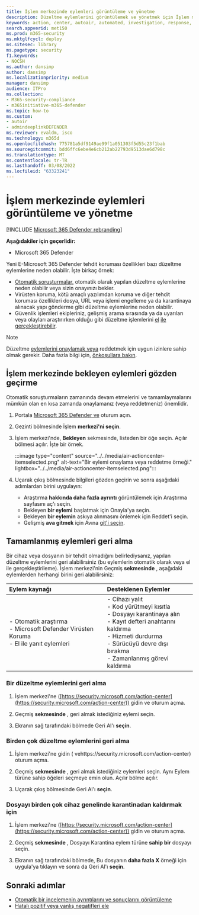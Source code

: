 ```yaml
---
title: İşlem merkezinde eylemleri görüntüleme ve yönetme
description: Düzeltme eylemlerini görüntülemek ve yönetmek için İşlem merkezini kullanma
keywords: action, center, autoair, automated, investigation, response, düzeltme
search.appverid: met150
ms.prod: m365-security
ms.mktglfcycl: deploy
ms.sitesec: library
ms.pagetype: security
f1.keywords:
- NOCSH
ms.author: dansimp
author: dansimp
ms.localizationpriority: medium
manager: dansimp
audience: ITPro
ms.collection:
- M365-security-compliance
- m365initiative-m365-defender
ms.topic: how-to
ms.custom:
- autoir
- admindeeplinkDEFENDER
ms.reviewer: evaldm, isco
ms.technology: m365d
ms.openlocfilehash: 775781a5df9149ae99f1a051303f5d55c23f1bab
ms.sourcegitcommit: bdd6ffc6ebe4e6cb212ab22793d9513dae6d798c
ms.translationtype: MT
ms.contentlocale: tr-TR
ms.lasthandoff: 03/08/2022
ms.locfileid: "63323241"
---
```

# <a name="view-and-manage-actions-in-the-action-center"></a>İşlem merkezinde eylemleri görüntüleme ve yönetme

[!INCLUDE [Microsoft 365 Defender rebranding](../includes/microsoft-defender.md)]


**Aşağıdakiler için geçerlidir:**
- Microsoft 365 Defender

Yeni E-Microsoft 365 Defender tehdit koruması özellikleri bazı düzeltme eylemlerine neden olabilir. İşte birkaç örnek:

- [Otomatik soruşturmalar,](m365d-autoir.md) otomatik olarak yapılan düzeltme eylemlerine neden olabilir veya sizin onayınızı bekler.
- Virüsten koruma, kötü amaçlı yazılımdan koruma ve diğer tehdit koruması özellikleri dosya, URL veya işlemi engelleme ya da karantinaya alınacak yapı gönderme gibi düzeltme eylemlerine neden olabilir.
- Güvenlik işlemleri ekipleriniz, gelişmiş arama sırasında ya da uyarıları veya olayları araştırırken [](advanced-hunting-overview.md) olduğu gibi düzeltme işlemlerini [el](investigate-alerts.md) [ile gerçekleştirebilir](investigate-incidents.md).

> [!NOTE]
> Düzeltme [eylemlerini onaylamak veya](m365d-action-center.md#required-permissions-for-action-center-tasks) reddetmek için uygun izinlere sahip olmak gerekir. Daha fazla bilgi için, [önkoşullara bakın](m365d-configure-auto-investigation-response.md#prerequisites-for-automated-investigation-and-response-in-microsoft-365-defender).

## <a name="review-pending-actions-in-the-action-center"></a>İşlem merkezinde bekleyen eylemleri gözden geçirme

Otomatik soruşturmaların zamanında devam etmelerini ve tamamlaymalarını mümkün olan en kısa zamanda onaylamanız (veya reddetmeniz) önemlidir. 

1. Portala <a href="https://go.microsoft.com/fwlink/p/?linkid=2077139" target="_blank">Microsoft 365 Defender ve</a> oturum açın. 

2. Gezinti bölmesinde İşlem **merkezi'ni seçin**. 

3. İşlem merkezi'nde, **Bekleyen** sekmesinde, listeden bir öğe seçin. Açılır bölmesi açılır. İşte bir örnek.

   :::image type="content" source="../../media/air-actioncenter-itemselected.png" alt-text="Bir eylemi onaylama veya reddetme örneği." lightbox="../../media/air-actioncenter-itemselected.png":::

4. Uçarak çıkış bölmesinde bilgileri gözden geçirin ve sonra aşağıdaki adımlardan birini uygulayın:
   - Araştırma **hakkında daha fazla ayrıntı** görüntülemek için Araştırma sayfasını aç'ı seçin.
   - Bekleyen **bir eylemi** başlatmak için Onayla'ya seçin.
   - Bekleyen **bir eylemin** askıya alınmasını önlemek için Reddet'i seçin.
   - Gelişmiş **ava gitmek** için Avına [git'i seçin](advanced-hunting-overview.md). 

## <a name="undo-completed-actions"></a>Tamamlanmış eylemleri geri alma

Bir cihaz veya dosyanın bir tehdit olmadığını belirlediysanız, yapılan düzeltme eylemlerini geri alabilirsiniz (bu eylemlerin otomatik olarak veya el ile gerçekleştirileme). İşlem merkezi'nin Geçmiş **sekmesinde** , aşağıdaki eylemlerden herhangi birini geri alabilirsiniz:  

| Eylem kaynağı | Desteklenen Eylemler |
|:---|:---|
| - Otomatik araştırma <br/>- Microsoft Defender Virüsten Koruma <br/>- El ile yanıt eylemleri | - Cihazı yalıt <br/>- Kod yürütmeyi kısıtla <br/>- Dosyayı karantinaya alın <br/>- Kayıt defteri anahtarını kaldırma <br/>- Hizmeti durdurma <br/>- Sürücüyü devre dışı bırakma <br/>- Zamanlanmış görevi kaldırma |

### <a name="undo-one-remediation-action"></a>Bir düzeltme eylemlerini geri alma

1. İşlem merkezi'ne ([https://security.microsoft.com/action-center](https://security.microsoft.com/action-center)) gidin ve oturum açma.

2. Geçmiş **sekmesinde** , geri almak istediğiniz eylemi seçin.

3. Ekranın sağ tarafındaki bölmede Geri Al'ı **seçin**.

### <a name="undo-multiple-remediation-actions"></a>Birden çok düzeltme eylemlerini geri alma

1. İşlem merkezi'ne gidin ( vehttps://security.microsoft.com/action-center) oturum açma.

2. Geçmiş **sekmesinde** , geri almak istediğiniz eylemleri seçin. Aynı Eylem türüne sahip öğeleri seçmeye emin olun. Açılır bölme açılır.

3. Uçarak çıkış bölmesinde Geri Al'ı **seçin**.

### <a name="to-remove-a-file-from-quarantine-across-multiple-devices"></a>Dosyayı birden çok cihaz genelinde karantinadan kaldırmak için 

1. İşlem merkezi'ne ([https://security.microsoft.com/action-center](https://security.microsoft.com/action-center)) gidin ve oturum açma.

2. Geçmiş **sekmesinde** , Dosyayı Karantina eylem türüne **sahip bir** dosyayı seçin.

3. Ekranın sağ tarafındaki bölmede, Bu dosyanın **daha fazla X** örneği için uygula'ya tıklayın ve sonra da Geri Al'ı **seçin**.

## <a name="next-steps"></a>Sonraki adımlar

- [Otomatik bir incelemenin ayrıntılarını ve sonuçlarını görüntüleme](m365d-autoir-results.md)
- [Hatalı pozitif veya yanlış negatifleri ele](m365d-autoir-report-false-positives-negatives.md)
